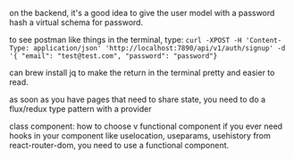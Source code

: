 on the backend, it's a good idea to give the user model with a password hash a virtual schema for password.

to see postman like things in the terminal, type:
```curl -XPOST -H 'Content-Type: application/json' 'http://localhost:7890/api/v1/auth/signup' -d '{ "email": "test@test.com", "password": "password"} ```

can brew install jq to make the return in the terminal pretty and easier to read.

as soon as you have pages that need to share state, you need to do a flux/redux type pattern with a provider

class component: how to choose v functional component
if you ever need hooks in your component like uselocation, useparams, usehistory from react-router-dom, you need to use a functional component.